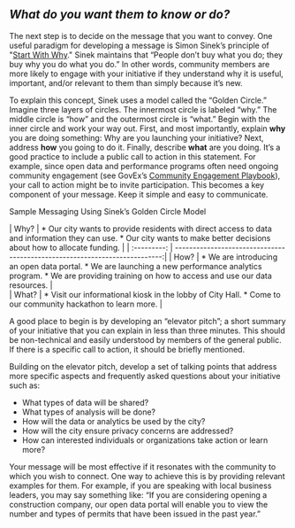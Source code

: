 ## ***What do you want them to know or do?***

The next step is to decide on the message that you want to convey. One useful paradigm for developing a message is Simon Sinek’s principle of "[Start With Why](https://www.youtube.com/watch?v=sioZd3AxmnE)." Sinek maintains that “People don’t buy what you do; they buy why you do what you do.” In other words, community members are more likely to engage with your initiative if they understand why it is useful, important, and/or relevant to them than simply because it’s new.




To explain this concept, Sinek uses a model called the “Golden Circle.” Imagine three layers of circles. The innermost circle is labeled “why.” The middle circle is “how” and the outermost circle is “what.” Begin with the inner circle and work your way out. First, and most importantly, explain <b>why</b> you are doing something: Why are you launching your initiative? Next, address <b>how</b> you going to do it. Finally, describe <b>what</b> are you doing. It’s a good practice to include a public call to action in this statement. For example, since open data and performance programs often need ongoing community engagement (see GovEx’s <a href="https://www.gitbook.com/book/centerforgov/community-engagement-playbook/details">Community Engagement Playbook</a>), your call to action might be to invite participation. This becomes a key component of your message. Keep it simple and easy to communicate.












Sample Messaging Using Sinek’s Golden Circle Model





| Why?        |   * Our city wants to provide residents with direct access to data and information they can use.
                  * Our city wants to make better decisions about how to allocate funding. | 
| :---------: | --------------------------------------------------------------------------:| 
| How?        | * We are introducing an open data portal.
                * We are launching a new performance analytics program.
                * We are providing training on how to access and use our data resources.   |  
| What?       | * Visit our informational kiosk in the lobby of City Hall. 
                * Come to our community hackathon to learn more.                           |   




A good place to begin is by developing an “elevator pitch”; a short summary of your initiative that you can explain in less than three minutes. This should be non-technical and easily understood by members of the general public. If there is a specific call to action, it should be briefly mentioned.


Building on the elevator pitch, develop a set of talking points that address more specific aspects and frequently asked questions about your initiative such as:</p>
* What types of data will be shared?
* What types of analysis will be done?
* How will the data or analytics be used by the city?
* How will the city ensure privacy concerns are addressed?
* How can interested individuals or organizations take action or learn more?


Your message will be most effective if it resonates with the community to which you wish to connect. One way to achieve this is by providing relevant examples for them. For example, if you are speaking with local business leaders, you may say something like: “If you are considering opening a construction company, our open data portal will enable you to view the number and types of permits that have been issued in the past year.”
